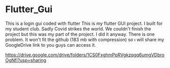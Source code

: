 # Flutter_Gui
This is a login gui coded with flutter
This is my flutter GUI project. I built for my student club. Sadly Covid strikes the world. We couldn't finish the project
but this was my part of the project. I did it anyway. There is one problem. It won't fit the github (183 mb with compression) so 
ı will share my GoogleDrive link to you guys can access it.

https://drive.google.com/drive/folders/1CS0FxghmPpRVgkzqgq6umgVDbroOgNfi?usp=sharing
